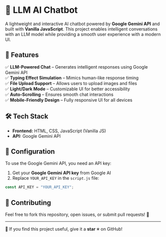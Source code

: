 # 🤖 LLM AI Chatbot

A lightweight and interactive AI chatbot powered by **Google Gemini API** and built with **Vanilla JavaScript**. This project enables intelligent conversations with an LLM model while providing a smooth user experience with a modern UI.

## 🚀 Features

✅ **LLM-Powered Chat** – Generates intelligent responses using Google Gemini API  
✅ **Typing Effect Simulation** – Mimics human-like response timing  
✅ **File Upload Support** – Allows users to upload images and files  
✅ **Light/Dark Mode** – Customizable UI for better accessibility  
✅ **Auto-Scrolling** – Ensures smooth chat interactions  
✅ **Mobile-Friendly Design** – Fully responsive UI for all devices  

## 🛠️ Tech Stack

- **Frontend:** HTML, CSS, JavaScript (Vanilla JS)
- **API:** Google Gemini API


## 🔧 Configuration

To use the Google Gemini API, you need an API key:

1. Get your **Google Gemini API key** from Google AI
2. Replace `YOUR_API_KEY` in the `script.js` file:

```js
const API_KEY = "YOUR_API_KEY";
```


## 🤝 Contributing

Feel free to fork this repository, open issues, or submit pull requests! 🚀

---

🌟 If you find this project useful, give it a **star ⭐** on GitHub!

 
